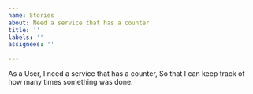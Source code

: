 ```yaml
---
name: Stories
about: Need a service that has a counter
title: ''
labels: ''
assignees: ''

---
```


As a User, I need a service that has a counter, So that I can keep track of how many
times something was done.
